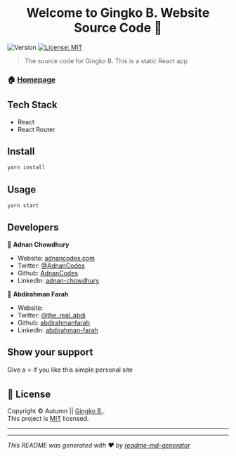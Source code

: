 <h1 align="center">Welcome to Gingko B. Website Source Code 👋</h1>
<p>
  <img alt="Version" src="https://img.shields.io/badge/version-1.0.0-blue.svg?cacheSeconds=2592000" />
  <a href="#" target="_blank">
    <img alt="License: MIT" src="https://img.shields.io/badge/License-MIT-yellow.svg" />
  </a>
</p>

> The source code for Gingko B. This is a static React app

### 🏠 [Homepage]()

## Tech Stack

- React
- React Router

## Install

```sh
yarn install
```

## Usage

```sh
yarn start
```

## Developers

👤 **Adnan Chowdhury**

- Website: [adnancodes.com](https://adnancodes.com)
- Twitter: [@AdnanCodes](https://twitter.com/AdnanaCodes)
- Github: [AdnanCodes](https://github.com/AdnanaCodes)
- LinkedIn: [adnan-chowdhury](https://linkedin.com/in/adnan-chowdhury)

👤 **Abdirahman Farah**

- Website: []()
- Twitter: [@the_real_abdi](https://twitter.com/the_real_abdi)
- Github: [abdirahmanfarah](https://github.com/abdirahmanfarah)
- LinkedIn: [abdirahman-farah](https://www.linkedin.com/in/abdirahman-farah/)

## Show your support

Give a ⭐️ if you like this simple personal site

## 📝 License

Copyright © Autumn || [Gingko B.](https://www.instagram.com/gingko.be/).<br />
This project is [MIT](https://github.com/AdnanCodes/portfolio/blob/master/LICENSE) licensed.

---

---

_This README was generated with ❤️ by [readme-md-generator](https://github.com/kefranabg/readme-md-generator)_
